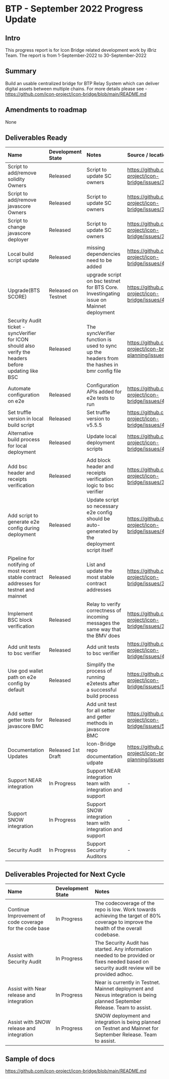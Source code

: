 # BTP - September 2022 Progress Update

## Intro
This progress report is for Icon Bridge related development work by iBriz Team. The report is from  1-September-2022 to 30-September-2022

## Summary
Build an usable centralized bridge for BTP Relay System which can deliver digital assets between multiple chains.
For more details please see - https://github.com/icon-project/icon-bridge/blob/main/README.md 

## Amendments to roadmap
None

## Deliverables Ready


| Name | Development State | Notes | Source / location |
|:----- |:------------------ | :----| :----------------| 
| Script to add/remove solidity Owners | Released | Script to update SC owners| https://github.com/icon-project/icon-bridge/issues/395 |
| Script to add/remove javascore Owners | Released | Script to update SC owners| https://github.com/icon-project/icon-bridge/issues/395 |
| Script to change javascore deployer | Released | Script to update SC owners| https://github.com/icon-project/icon-bridge/issues/395 |
| Local build script update| Released | missing dependencies need to be added | https://github.com/icon-project/icon-bridge/issues/426| 
| Upgrade(BTS SCORE) | Released on Testnet | upgrade script on bsc testnet for BTS Core. Investingating issue on Mainnet deployment | https://github.com/icon-project/icon-bridge/issues/467 | 
| Security Audit ticket - syncVerifier for ICON should also verify the headers before updating like BSC | Released | The syncVerifier function is used to sync up the headers from the hashes in bmr config file | https://github.com/icon-project/icon-bridge-planning/issues/50 | 
| Automate configuration on e2e | Released |  Configuration APIs added for e2e tests to run | https://github.com/icon-project/icon-bridge/issues/415 |
| Set truffle version in local build script | Released | Set truffle version to v5.5.5 | https://github.com/icon-project/icon-bridge/issues/435 |
| Alternative build process for local deployment | Released | Update local deployment scripts | https://github.com/icon-project/icon-bridge/issues/463 |
| Add bsc header and receipts verification | Released | Add block header and receipts verification logic to bsc verifier | https://github.com/icon-project/icon-bridge/issues/377 |
| Add script to generate e2e config during deployment | Released | Update script so necessary e2e config should be auto-generated by the deployment script itself | https://github.com/icon-project/icon-bridge/issues/494 |
| Pipeline for notifying of most recent stable contract addresses for testnet and mainnet | Released | List and update the most stable contract addresses | https://github.com/icon-project/icon-bridge/issues/37 |
| Implement BSC block verification | Released | Relay to verify correctness of incoming messages the same way that the BMV does | https://github.com/icon-project/icon-bridge/issues/35 |
| Add unit tests to bsc verifier | Released | Add unit tests to bsc verifier | https://github.com/icon-project/icon-bridge/issues/499 |
| Use god wallet path on e2e config by default | Released | Simplify the process of running e2etests after a successful build process | https://github.com/icon-project/icon-bridge/issues/525 |
| Add setter getter tests for javascore BMC | Released | Add unit test for all setter and getter methods in javascore BMC | https://github.com/icon-project/icon-bridge/issues/542 |
| Documentation Updates | Released 1st Draft | Icon-Bridge repo documentation udpate | https://github.com/icon-project/icon-bridge-planning/issues/24 |
| Support NEAR integration | In Progress | Support NEAR integration team with integration and support | - |
| Support SNOW integration | In Progress | Support SNOW integration team with integration and support | - |
| Security Audit | In Progress | Support Security Auditors | - |



## Deliverables Projected for Next Cycle


| Name | Development State | Notes |
|:-----|:------------------|:-----|
| Continue Improvement of code coverage for the code base |In Progress| The codecoverage of the repo is low. Work towards achieving the target of 80% coverage to improve the health of the overall codebase. |
| Assist with Security Audit | In Progress | The Security Audit has started. Any information needed to be provided or fixes needed based on security audit review will be provided adhoc.|
| Assist with Near release and integration | In Progress | Near is currently in Testnet. Mainnet deployment and Nexus integration is being planned September Release. Team to assist. |
| Assist with SNOW release and integration | In Progress | SNOW deployment and integration is being planned on Testnet and Mainnet for September Release. Team to assist. |



## Sample of docs
https://github.com/icon-project/icon-bridge/blob/main/README.md 
